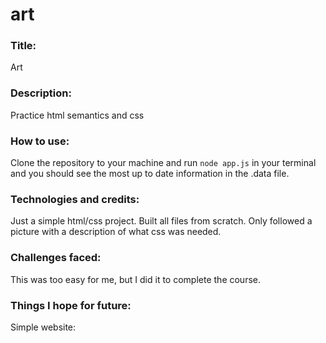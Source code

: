 # art

###  Title:
Art

### Description:
Practice html semantics and css

### How to use:
Clone the repository to your machine and run `node app.js` in your terminal and you should see the most up to date information in the .data file.

### Technologies and credits:
Just a simple html/css project.  Built all files from scratch.  Only followed a picture with a description of what css was needed.

### Challenges faced:
This was too easy for me, but I did it to complete the course.

### Things I hope for future:  
Simple website: 
